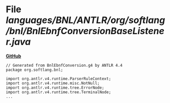 # File _languages/BNL/ANTLR/org/softlang/bnl/BnlEbnfConversionBaseListener.java_
**[GitHub](https://github.com/softlang/yas/blob/master/languages/BNL/ANTLR/org/softlang/bnl/BnlEbnfConversionBaseListener.java)**
```
// Generated from BnlEbnfConversion.g4 by ANTLR 4.4
package org.softlang.bnl;

import org.antlr.v4.runtime.ParserRuleContext;
import org.antlr.v4.runtime.misc.NotNull;
import org.antlr.v4.runtime.tree.ErrorNode;
import org.antlr.v4.runtime.tree.TerminalNode;
...
```
